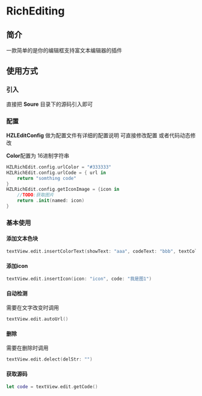 # RichEditing
## 简介
一款简单的是你的编辑框支持富文本编辑器的插件

## 使用方式

### 引入
直接把 **Soure** 目录下的源码引入即可

### 配置

**HZLEditConfig** 做为配置文件有详细的配置说明 可直接修改配置 或者代码动态修改

**Color**配置为 16进制字符串
``` swift
HZLRichEdit.config.urlColor = "#333333"
HZLRichEdit.config.urlCode = { url in
    return "somthing code"
}
HZLRichEdit.config.getIconImage = {icon in
    //TODO:获取图片
    return .init(named: icon)
}
```

### 基本使用

#### 添加文本色块

``` swift
textView.edit.insertColorText(showText: "aaa", codeText: "bbb", textColor: "#b85aad")

```
#### 添加icon
``` swift
textView.edit.insertIcon(icon: "icon", code: "我是图1")
```
#### 自动检测
需要在文字改变时调用
``` swift
textView.edit.autoUrl()
```

#### 删除
需要在删除时调用
``` swift
textView.edit.delect(delStr: "")
```

#### 获取源码
``` swift
let code = textView.edit.getCode()
```

